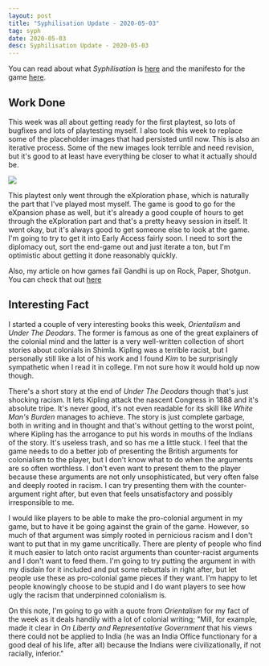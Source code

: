 ```yaml
---
layout: post
title: "Syphilisation Update - 2020-05-03"
tag: syph
date: 2020-05-03
desc: Syphilisation Update - 2020-05-03
---
```



You can read about what *Syphilisation* is [here](/blog/syph/announce) and the manifesto for the game [here](/blog/syph/newManifesto).

## Work Done

This week was all about getting ready for the first playtest, so lots of bugfixes and lots of playtesting myself. I also took this week to replace some of the placeholder images that had persisted until now. This is also an iterative process. Some of the new images look terrible and need revision, but it's good to at least have everything be closer to what it actually should be.

<img src="/blogImages/syphPlaytest1.jpeg" />

This playtest only went through the eXploration phase, which is naturally the part that I've played most myself. The game is good to go for the eXpansion phase as well, but it's already a good couple of hours to get through the eXploration part and that's a pretty heavy session in itself. It went okay, but it's always good to get someone else to look at the game. I'm going to try to get it into Early Access fairly soon. I need to sort the diplomacy out, sort the end-game out and just iterate a ton, but I'm optimistic about getting it done reasonably quickly.


Also, my article on how games fail Gandhi is up on Rock, Paper, Shotgun. You can check that out [here](https://www.rockpapershotgun.com/2020/04/22/how-video-games-consistently-fail-gandhi/)

## Interesting Fact

I started a couple of very interesting books this week, *Orientalism* and *Under The Deodars*. The former is famous as one of the great explainers of the colonial mind and the latter is a very well-written collection of short stories about colonials in Shimla. Kipling was a terrible racist, but I personally still like a lot of his work and I found *Kim* to be surprisingly sympathetic when I read it in college. I'm not sure how it would hold up now though.


There's a short story at the end of *Under The Deodars* though that's just shocking racism. It lets Kipling attack the nascent Congress in 1888 and it's absolute tripe. It's never good, it's not even readable for its skill like *White Man's Burden* manages to achieve. The story is just complete garbage, both in writing and in thought and that's without getting to the worst point, where Kipling has the arrogance to put his words in mouths of the Indians of the story. It's useless trash, and so has me a little stuck. I feel that the game needs to do a better job of presenting the British arguments for colonialism to the player, but I don't know what to do when the arguments are so often worthless. I don't even want to present them to the player because these arguments are not only unsophisticated, but very often false and deeply rooted in racism. I can try presenting them with the counter-argument right after, but even that feels unsatisfactory and possibly irresponsible to me.


I would like players to be able to make the pro-colonial argument in my game, but to have it be going against the grain of the game. However, so much of that argument was simply rooted in pernicious racism and I don't want to put that in my game uncritically. There are plenty of people who find it much easier to latch onto racist arguments than counter-racist arguments and I don't want to feed them. I'm going to try putting the argument in with my disdain for it included and put some rebuttals in right after, but let people use these as pro-colonial game pieces if they want. I'm happy to let people knowingly choose to be stupid and I do want players to see how ugly the racism that underpinned colonialism is.


On this note, I'm going to go with a quote from *Orientalism* for my fact of the week as it deals handily with a lot of colonial writing; "Mill, for example, made it clear in *On Liberty and Representative Government* that his views there could not be applied to India (he was an India Office functionary for a good deal of his life, after all) because the Indians were civilizationally, if not racially, inferior."


